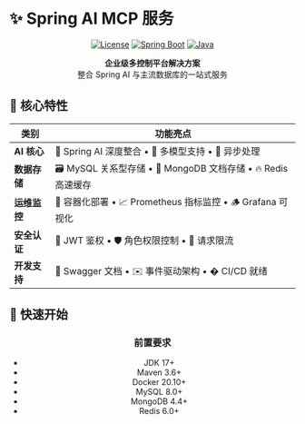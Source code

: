# ✨ Spring AI MCP 服务

<div align="center">

[![License](https://img.shields.io/badge/license-MIT-blue.svg?style=for-the-badge)](LICENSE)
[![Spring Boot](https://img.shields.io/badge/Spring%20Boot-3.x-6DB33F?style=for-the-badge&logo=spring)](https://spring.io/projects/spring-boot)
[![Java](https://img.shields.io/badge/Java-17+-007396?style=for-the-badge&logo=openjdk)](https://www.oracle.com/java/)

</div>

<p align="center">
  <b>企业级多控制平台解决方案</b><br>
  <span>整合 Spring AI 与主流数据库的一站式服务</span>
</p>

## 🌟 核心特性

<div align="center">

| 类别           | 功能亮点                                                                 |
|----------------|--------------------------------------------------------------------------|
| **AI 核心**    | 🤖 Spring AI 深度整合 • 🧠 多模型支持 • 🔄 异步处理                      |
| **数据存储**   | 🗃️ MySQL 关系型存储 • 🍃 MongoDB 文档存储 • 🔥 Redis 高速缓存           |
| **运维监控**   | 🐳 容器化部署 • 📈 Prometheus 指标监控 • 🪵 Grafana 可视化               |
| **安全认证**   | 🔐 JWT 鉴权 • 🛡️ 角色权限控制 • 📛 请求限流                             |
| **开发支持**   | 📝 Swagger 文档 • ✉️ 事件驱动架构 • � CI/CD 就绪                        |

</div>

## 🚀 快速开始

<div align="center">

### 前置要求
- JDK 17+
- Maven 3.6+
- Docker 20.10+
- MySQL 8.0+
- MongoDB 4.4+
- Redis 6.0+
</div>
